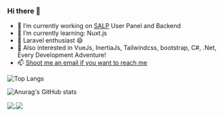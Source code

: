 ### Hi there 👋

- 🔭  I’m currently working on [SALP](https://tr.linkedin.com/company/salp) User Panel and Backend
- 🌱 I’m currently learning: Nuxt.js
- 🌱  Laravel enthusiast 😄 
- 🌱  Also interested in VueJs, InertiaJs, Tailwindcss, bootstrap, C#, .Net, Every Development Adventure!
- 📫  [Shoot me an email if you want to reach me](mailto:y.emrealtanay@gmail.com)

![Top Langs](https://github-readme-stats.vercel.app/api/top-langs/?username=yemrealtanay&layout=compact&theme=dracula)

![Anurag's GitHub stats](https://github-readme-stats.vercel.app/api?username=yemrealtanay&hide=issues&count_private=true&show_icons=true&theme=dracula)

<a href="https://github.com/yemrealtanay/Twits">
  <img align="center" src="https://github-readme-stats.vercel.app/api/pin/?username=yemrealtanay&repo=twits&theme=dracula" />
</a>

<a href="https://github.com/yemrealtanay/icebergEstateApi">
  <img align="center" src="https://github-readme-stats.vercel.app/api/pin/?username=yemrealtanay&repo=icebergEstateApi&theme=dracula" />
</a>



<!--
**yemrealtanay/yemrealtanay** is a ✨ _special_ ✨ repository because its `README.md` (this file) appears on your GitHub profile.

Here are some ideas to get you started:

- 🔭 I’m currently working on ...
- 🌱 I’m currently learning ...
- 👯 I’m looking to collaborate on ...
- 🤔 I’m looking for help with ...
- 💬 Ask me about ...
- 📫 How to reach me: ...
- 😄 Pronouns: ...
- ⚡ Fun fact: ...
-->
